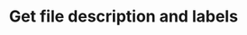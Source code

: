 ---
title: Get file description and labels
excerpt: Get file description and labels
api:
  file: data-world.json
  operationId: getFileMetadata
hidden: false
---